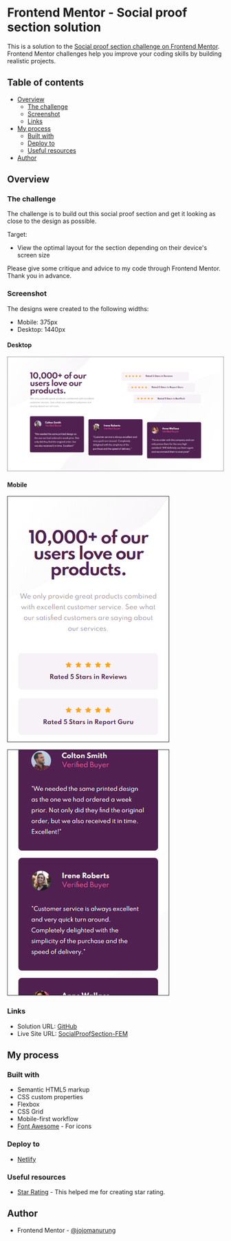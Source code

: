# Frontend Mentor - Social proof section solution

This is a solution to the [Social proof section challenge on Frontend Mentor](https://www.frontendmentor.io/challenges/social-proof-section-6e0qTv_bA). Frontend Mentor challenges help you improve your coding skills by building realistic projects.

## Table of contents

- [Overview](#overview)
  - [The challenge](#the-challenge)
  - [Screenshot](#screenshot)
  - [Links](#links)
- [My process](#my-process)
  - [Built with](#built-with)
  - [Deploy to](#deploy-to)
  - [Useful resources](#useful-resources)
- [Author](#author)

## Overview

### The challenge

The challenge is to build out this social proof section and get it looking as close to the design as possible.

Target:

- View the optimal layout for the section depending on their device's screen size

Please give some critique and advice to my code through Frontend Mentor. Thank you in advance.

### Screenshot

The designs were created to the following widths:

- Mobile: 375px
- Desktop: 1440px

#### Desktop

![](./screenshots/desktop-design.PNG)

#### Mobile

![](./screenshots/mobile-design.PNG)

![](./screenshots/mobile-design2.PNG)

### Links

- Solution URL: [GitHub](https://github.com/jojomanurung/SocialProofSection)
- Live Site URL: [SocialProofSection-FEM](https://socialproofsection-fem.netlify.app/)

## My process

### Built with

- Semantic HTML5 markup
- CSS custom properties
- Flexbox
- CSS Grid
- Mobile-first workflow
- [Font Awesome](https://fontawesome.com/v4.7.0/) - For icons

### Deploy to

- [Netlify](https://netlify.com)

### Useful resources

- [Star Rating](https://www.w3schools.com/howto/howto_css_star_rating.asp) - This helped me for creating star rating.

## Author

- Frontend Mentor - [@jojomanurung](https://www.frontendmentor.io/profile/jojomanurung)
